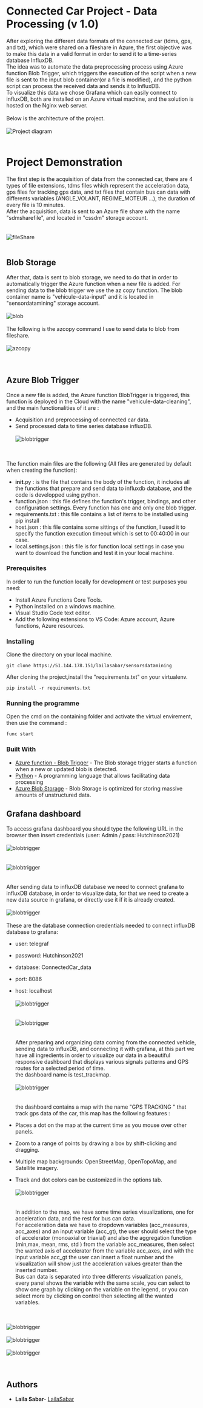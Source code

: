 # Connected Car Project - Data Processing (v 1.0)
After exploring the different data formats of the connected car (tdms, gps, and txt), which were shared on a fileshare in Azure, the first objective was to make this data in a valid format in order to send it to a time-series database InfluxDB.  
The idea was to automate the data preprocessing process using Azure function Blob Trigger, which triggers the execution of the script when a new file is sent to the input blob container(or a file is modified), and the python script can process the received data and sends it to InfluxDB.  
To visualize this data we chose Grafana which can easily connect to influxDB, both are installed on an Azure virtual machine, and the solution is hosted on the Nginx web server. 
<br/><br/>
Below is the architecture of the project.
<br/><br/>
![Project diagram](https://sensordatamining.blob.core.windows.net/vehicule-data-output-2/Shema2.PNG "Project diagram")
<br/><br/>
# Project Demonstration
 
The first step is the acquisition of data from the connected car, there are 4 types of file extensions, tdms files which represent the acceleration data, gps files for tracking gps data, and txt files that contain bus can data with differents variables (ANGLE_VOLANT, REGIME_MOTEUR ...), the duration of every file is 10 minutes.    
After the acquisition, data is sent to an Azure file share with the name "sdmsharefile", and located in "cssdm" storage account.  
<br/><br/> 
![fileShare](https://sensordatamining.blob.core.windows.net/vehicule-data-output-2/Capture17.PNG "fileShare")
<br/><br/>
## Blob Storage
 
After that, data is sent to blob storage, we need to do that in order to automatically trigger the Azure function when a new file is added. For sending data to the blob trigger we use the az copy function. The blob container name is "vehicule-data-input" and it is located in "sensordatamining" storage account.
<br/><br/> 
![blob](https://sensordatamining.blob.core.windows.net/vehicule-data-output-2/Capture14.PNG "blob") 
<br/><br/>
The following is the azcopy command I use to send data to blob from fileshare.
<br/><br/> 
![azcopy](https://sensordatamining.blob.core.windows.net/vehicule-data-output-2/Capture16.PNG "azcopy")  
<br/><br/>
## Azure Blob Trigger
Once a new file is added, the Azure function BlobTrigger is triggered, this function is deployed in the Cloud with the name "vehicule-data-cleaning", and the main
functionalities of it are :
* Acquisition and preprocessing of connected car data.
* Send processed data to time series database influxDB.
<br/><br/> 
![blobtrigger](https://sensordatamining.blob.core.windows.net/vehicule-data-output-2/Capturere13.PNG "blobtrigger")  
<br/><br/>


The function main files are the following (All files are generated by default when creating the function):
* __init__.py : is the file that contains the body of the function, it includes all the functions that prepare and send data to influxdb database, and the code is developped using python.
* function.json : this file defines the function's trigger, bindings, and other configuration settings. Every function has one and only one blob trigger.
* requirements.txt : this file contains a list of items to be installed using pip install
* host.json : this file contains some sittings of the function, I used it to specify the function execution timeout which is set to 00:40:00 in our case.
* local.settings.json : this file is for function local settings in case you want to download the function and test it in your local machine.


### Prerequisites
In order to run the function locally for development or test purposes you need:

* Install Azure Functions Core Tools.
* Python installed on a windows machine.
* Visual Studio Code text editor.
* Add the following extensions to VS Code: Azure account, Azure functions, Azure resources.  


### Installing

Clone the directory on your local machine.
```
git clone https://51.144.178.151/lailasabar/sensorsdatamining
 ```
After cloning the project,install the "requirements.txt" on your virtualenv.

```
pip install -r requirements.txt
```

### Running the programme
Open the cmd on the containing folder and activate the virtual envirement, then use the command :
```
func start
```
### Built With

* [Azure function - Blob Trigger](https://docs.microsoft.com/fr-fr/azure/azure-functions/functions-bindings-storage-blob-trigger?tabs=csharp) - The Blob storage trigger starts a function when a new or updated blob is detected. 
* [Python](https://www.python.org/) - A programming language that allows facilitating data processing
* [Azure Blob Storage](https://azure.microsoft.com/fr-fr/services/storage/blobs/) -  Blob Storage is optimized for storing massive amounts of unstructured data.

## Grafana dashboard
To access grafana dashboard you should type the following URL in the browser then insert credentials (user: Admin / pass: Hutchinson2021)
<br/><br/> 
![blobtrigger](https://sensordatamining.blob.core.windows.net/vehicule-data-output-2/Capture9.PNG "blobtrigger")  
<br/><br/>
![blobtrigger](https://sensordatamining.blob.core.windows.net/vehicule-data-output-2/Capture10.PNG "blobtrigger")  
<br/><br/>
After sending data to influxDB database we need to connect grafana to  influxDB database, in order to visualize data, for that we need to create a new data source in grafana, or directly use it if it is already created.
<br/><br/> 
![blobtrigger](https://sensordatamining.blob.core.windows.net/vehicule-data-output-2/Capture4.PNG "blobtrigger")
<br/><br/> 
These are the database connection credentials needed to connect influxDB database to grafana:
* user: telegraf
* password: Hutchinson2021
* database: ConnectedCar_data 
* port: 8086
* host: localhost
<br/><br/> 
![blobtrigger](https://sensordatamining.blob.core.windows.net/vehicule-data-output-2/capture6.PNG "blobtrigger")  
<br/><br/>
![blobtrigger](https://sensordatamining.blob.core.windows.net/vehicule-data-output-2/Capture7.PNG "blobtrigger")  
<br/><br/>
After preparing and organizing data coming from the connected vehicle,  sending data to influxDB, and connecting it with grafana, at this part we have all ingredients in order to visualize our data in a beautiful responsive dashboard that displays various signals patterns and GPS routes for a selected period of time.    
the dashboard name is test_trackmap.
<br/><br/>
![blobtrigger](https://sensordatamining.blob.core.windows.net/vehicule-data-output-2/Capture1.PNG "blobtrigger")  
<br/><br/>
the dashboard contains a map with the name "GPS TRACKING " that track gps data of the car, this map has the following features :

* Places a dot on the map at the current time as you mouse over other panels.
* Zoom to a range of points by drawing a box by shift-clicking and dragging.
* Multiple map backgrounds: OpenStreetMap, OpenTopoMap, and Satellite imagery.
* Track and dot colors can be customized in the options tab.
<br/><br/>
![blobtrigger](https://sensordatamining.blob.core.windows.net/vehicule-data-output-2/Capture2.PNG "blobtrigger")  
<br/><br/>
In addition to the map, we have some time series visualizations, one for acceleration data, and the rest for bus can data.  
For acceleration data we have to dropdown variables (acc_measures, acc_axes) and an input variable (acc_gt), the user should select the type of accelerator (monoaxial or triaxial) and also the aggregation function (min,max, mean, rms, std ) from the variable acc_measures, then select the wanted axis of accelerator from the variable acc_axes, and with the input variable acc_gt the user can insert a float number and the visualization will show just the acceleration values greater than the inserted number.  
Bus can data is separated into three differents visualization panels, every panel shows the variable with the same scale, you can select to show one graph by clicking on the variable on the legend, or you can select more by clicking on control then selecting all the wanted variables.

<br/><br/>
![blobtrigger](https://sensordatamining.blob.core.windows.net/vehicule-data-output-2/Capture11.PNG "blobtrigger") 
<br/><br/>
![blobtrigger](https://sensordatamining.blob.core.windows.net/vehicule-data-output-2/Capture12.PNG "blobtrigger")  
<br/>
![blobtrigger](https://sensordatamining.blob.core.windows.net/vehicule-data-output-2/Capture3.PNG "blobtrigger")  
<br/><br/>
## Authors

* **Laila Sabar**- [LailaSabar](https://51.144.178.151/lailasabar)

